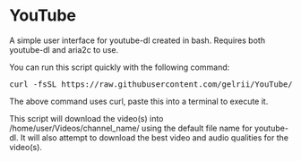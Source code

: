 # YouTube

A simple user interface for youtube-dl created in bash.
Requires both youtube-dl and aria2c to use.

You can run this script quickly with the following command:
<pre>curl -fsSL https://raw.githubusercontent.com/gelrii/YouTube/master/YouTube.sh -o /tmp/YouTube.sh && sh /tmp/YouTube.sh</pre>

The above command uses curl, paste this into a terminal to execute it.

This script will download the video(s) into /home/user/Videos/channel_name/ using the default file name for youtube-dl. It will also attempt to download the best video and audio qualities for the video(s).
